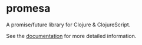 # promesa #

A promise/future library for Clojure & ClojureScript.

See the [documentation](https://funcool.github.io/promesa/latest/) for
more detailed information.

